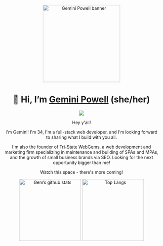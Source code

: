 <p align="center">
  <img src="https://github.com/GeminiPowell/GeminiPowell/blob/main/GP%20Banner.gif" alt="Gemini Powell banner" height="250px">
  <h1 align="center">👋 Hi, I’m <a href="https://gemafawell.dev">Gemini Powell</a> (she/her)</h1>
</p>

<p align="center">
  <a href="https://skillicons.dev">
    <img src="https://skillicons.dev/icons?i=aws,azure,bootstrap,css,dotnet,express,fastapi,firebase,gcp,git,github,graphql,html,ai,js,jquery,mongodb,nextjs,nodejs,notion,npm,php,postgre,py,react,redux,sass,styledcomponents,supabase,ts,vercel,webpack,wordpress,yarn" />
  </a>
</p>  

<p align="center">
  Hey y'all!
</p>

<p align="center">
  I'm Gemini! I'm 34, I'm a full-stack web developer, and I'm looking forward to sharing what I build with you all.
</p>

<p align="center">
  I'm also the founder of <a href="https://tristatewebgems.com">Tri-State WebGems</a>, a web development and marketing firm specializing in maintenance and building of SPAs and MPAs, and the growth of small business brands via SEO. Looking for the next opportunity bigger than me!
</p>

<p align="center">
  Watch this space - there's more coming!
</p>

<p align="center">
  <img alt="Gem’s github stats" src="https://github-readme-stats.vercel.app/api?username=GemAfaWell" height="200px">
  <img alt="Top Langs" src="https://github-readme-stats.vercel.app/api/top-langs/?username=GemAfaWell" height="200px">
</p>
<!---
GemAfaWell/GemAfaWell is a ✨ special ✨ repository because its `README.md` (this file) appears on your GitHub profile.
You can click the Preview link to take a look at your changes.
--->
  

      
